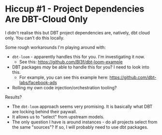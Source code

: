 # Hiccup #1 - Project Dependencies Are DBT-Cloud Only

I didn't realise this but DBT project dependencies are, natively, dbt cloud only.
You can't do this locally.

Some rough workarounds I'm playing around with:

- `dbt-loom` - apparently handles this for you. I'm investigating it now.
  - See this: https://github.com/Bl3f/dbt-loom-example
- DBT packages _may_ be able to handle this for you? I need to look into this.
  - For example, you can see this example here: https://github.com/dbt-labs/facebook-ads
- Rolling my own code injection/orchestration tooling?

Results?

- The `dbt-loom` approach seems very promising. It is basically what DBT are
  locking behind their paywall.
- It allows us to "select" from upstream models.
- The only question I have is around instances - do all projects select from the
  same "sources"? If so, I will probably need to use dbt packages.
